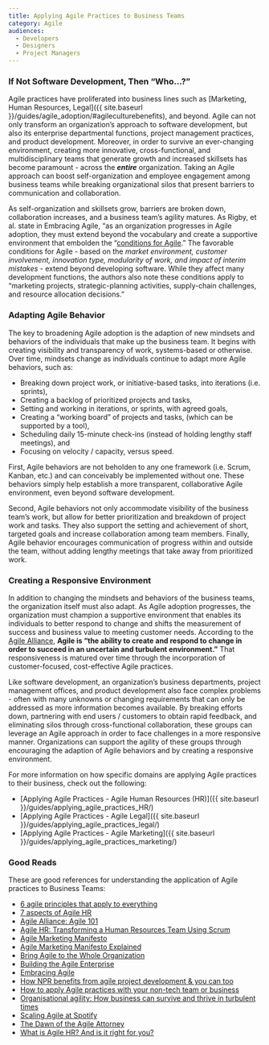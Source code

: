 ```yaml
---
title: Applying Agile Practices to Business Teams
category: Agile
audiences:
  - Developers
  - Designers
  - Project Managers
---
```

  
### If Not Software Development, Then “Who…?”
Agile practices have proliferated into business lines such as [Marketing, Human Resources, Legal]({{ site.baseurl }}/guides/agile_adoption/#agileculturebenefits), and beyond. Agile can not only transform an organization’s approach to software development, but also its enterprise departmental functions, project management practices, and product development. Moreover, in order to survive an ever-changing environment, creating more innovative, cross-functional, and multidisciplinary teams that generate growth and increased skillsets has become paramount - across the _**entire**_ organization. Taking an Agile approach can boost self-organization and employee engagement among business teams while breaking organizational silos that present barriers to communication and collaboration.

As self-organization and skillsets grow, barriers are broken down, collaboration increases, and a business team’s agility matures. As Rigby, et al. state in Embracing Agile, “as an organization progresses in Agile adoption, they must extend beyond the vocabulary and create a supportive environment that embolden the “[conditions for Agile](https://hbr.org/2016/05/embracing-agile).” The favorable conditions for Agile - based on the *market environment, customer involvement, innovation type, modularity of work, and impact of interim mistakes* - extend beyond developing software. While they affect many development functions, the authors also note these conditions apply to “marketing projects, strategic-planning activities, supply-chain challenges, and resource allocation decisions.”

### Adapting Agile Behavior
The key to broadening Agile adoption is the adaption of new mindsets and behaviors of the individuals that make up the business team. It begins with creating visibility and transparency of work, systems-based or otherwise. Over time, mindsets change as individuals continue to adapt more Agile behaviors, such as:
* Breaking down project work, or initiative-based tasks, into iterations (i.e. sprints),
* Creating a backlog of prioritized projects and tasks,
* Setting and working in iterations, or sprints, with agreed goals,
* Creating a “working board” of projects and tasks, (which can be supported by a tool),
* Scheduling daily 15-minute check-ins (instead of holding lengthy staff meetings), and
* Focusing on velocity / capacity, versus speed.

First, Agile behaviors are not beholden to any one framework (i.e. Scrum, Kanban, etc.) and can conceivably be implemented without one. These behaviors simply help establish a more transparent, collaborative Agile environment, even beyond software development. 

Second, Agile behaviors not only accommodate visibility of the business team’s work, but allow for better prioritization and breakdown of project work and tasks. They also support the setting and achievement of short, targeted goals and increase collaboration among team members. Finally, Agile behavior encourages communication of progress within and outside the team, without adding lengthy meetings that take away from prioritized work.

### Creating a Responsive Environment
In addition to changing the mindsets and behaviors of the business teams, the organization itself must also adapt. As Agile adoption progresses, the organization must champion a supportive environment that enables its individuals to better respond to change and shifts the measurement of success and business value to meeting customer needs. According to the [Agile Alliance](https://www.agilealliance.org/agile101/), **Agile is “the ability to create and respond to change in order to succeed in an uncertain and turbulent environment.”** That responsiveness is matured over time through the incorporation of customer-focused, cost-effective Agile practices.

Like software development, an organization’s business departments, project management offices, and product development also face complex problems - often with many unknowns or changing requirements that can only be addressed as more information becomes available. By breaking efforts down, partnering with end users / customers to obtain rapid feedback, and eliminating silos through cross-functional collaboration, these groups can leverage an Agile approach in order to face challenges in a more responsive manner. Organizations can support the agility of these groups through encouraging the adaption of Agile behaviors and by creating a responsive environment.

For more information on how specific domains are applying Agile practices to their business, check out the following:
* [Applying Agile Practices - Agile Human Resources (HR)]({{ site.baseurl }}/guides/applying_agile_practices_HR/)
* [Applying Agile Practices - Agile Legal]({{ site.baseurl }}/guides/applying_agile_practices_legal/)
* [Applying Agile Practices - Agile Marketing]({{ site.baseurl }}/guides/applying_agile_practices_marketing/)

### Good Reads
These are good references for understanding the application of Agile practices to Business Teams:
* [6 agile principles that apply to everything](http://www.cio.com/article/2971822/agile-development/6-agile-principles-that-apply-to-everything.html)
* [7 aspects of Agile HR](https://hrtrendinstitute.com/2015/02/14/7-aspects-of-agile-hr/)
* [Agile Alliance: Agile 101](https://www.agilealliance.org/agile101/)
* [Agile HR: Transforming a Human Resources Team Using Scrum](http://www.slideshare.net/seedbox/hr-programspublic?next_slideshow=1)
* [Agile Marketing Manifesto](http://agilemarketingmanifesto.org/)
* [Agile Marketing Manifesto Explained](http://theagilemarketer.net/agile-marketing-manifesto-explained/)
* [Bring Agile to the Whole Organization](https://hbr.org/2014/11/bring-agile-to-the-whole-organization)
* [Building the Agile Enterprise](http://www.slideshare.net/jbersin/impact-2012-keynote-josh-bersin)
* [Embracing Agile](https://hbr.org/2016/05/embracing-agile)
* [How NPR benefits from agile project development & you can too](http://www.poynter.org/2012/how-npr-benefits-from-agile-project-development-you-can-too/175487/)
* [How to apply Agile practices with your non-tech team or business](http://www.techrepublic.com/article/how-to-apply-agile-practices-with-your-non-tech-team-or-business/)
* [Organisational agility: How business can survive and thrive in turbulent times](https://www.emc.com/collateral/leadership/organisational-agility-230309.pdf)
* [Scaling Agile at Spotify](https://techcrunch.com/2012/11/17/heres-how-spotify-scales-up-and-stays-agile-it-runs-squads-like-lean-startups/)
* [The Dawn of the Agile Attorney](http://www.lawpracticetoday.org/article/dawn-agile-attorney/)
* [What is Agile HR? And is it right for you?](http://www.hrsg.ca/what-is-agile-hr-and-is-it-right-for-you/)
